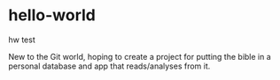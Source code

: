 # hello-world
hw test


New to the Git world, hoping to create a project for putting the bible in a personal database and app that reads/analyses from it.

